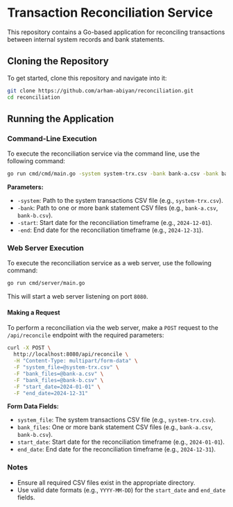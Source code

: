 # Transaction Reconciliation Service

This repository contains a Go-based application for reconciling transactions between internal system records and bank statements.

## Cloning the Repository

To get started, clone this repository and navigate into it:

```bash
git clone https://github.com/arham-abiyan/reconciliation.git
cd reconciliation
```

## Running the Application

### Command-Line Execution

To execute the reconciliation service via the command line, use the following command:

```bash
go run cmd/cmd/main.go -system system-trx.csv -bank bank-a.csv -bank bank-b.csv -start 2024-12-01 -end 2024-12-31
```

**Parameters:**
- `-system`: Path to the system transactions CSV file (e.g., `system-trx.csv`).
- `-bank`: Path to one or more bank statement CSV files (e.g., `bank-a.csv`, `bank-b.csv`).
- `-start`: Start date for the reconciliation timeframe (e.g., `2024-12-01`).
- `-end`: End date for the reconciliation timeframe (e.g., `2024-12-31`).

### Web Server Execution

To execute the reconciliation service as a web server, use the following command:

```bash
go run cmd/server/main.go
```

This will start a web server listening on port `8080`.

#### Making a Request

To perform a reconciliation via the web server, make a `POST` request to the `/api/reconcile` endpoint with the required parameters:

```bash
curl -X POST \
  http://localhost:8080/api/reconcile \
  -H "Content-Type: multipart/form-data" \
  -F "system_file=@system-trx.csv" \
  -F "bank_files=@bank-a.csv" \
  -F "bank_files=@bank-b.csv" \
  -F "start_date=2024-01-01" \
  -F "end_date=2024-12-31"
```

**Form Data Fields:**
- `system_file`: The system transactions CSV file (e.g., `system-trx.csv`).
- `bank_files`: One or more bank statement CSV files (e.g., `bank-a.csv`, `bank-b.csv`).
- `start_date`: Start date for the reconciliation timeframe (e.g., `2024-01-01`).
- `end_date`: End date for the reconciliation timeframe (e.g., `2024-12-31`).

### Notes
- Ensure all required CSV files exist in the appropriate directory.
- Use valid date formats (e.g., `YYYY-MM-DD`) for the `start_date` and `end_date` fields.

